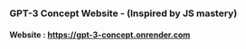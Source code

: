 ### GPT-3 Concept Website - (Inspired by JS mastery)
#### Website : https://gpt-3-concept.onrender.com
